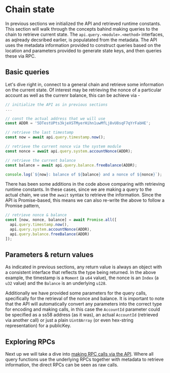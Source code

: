 # Chain state

In previous sections we initialized the API and retrieved runtime constants. This section will walk through the concepts bahind making queries to the chain to retrieve current state. The `api.query.<module>.<method>` interfaces, as aqlready decsribed earlier, is populatated from the metadata. The API uses the metadata information provided to construct queries based on the location and parameters provided to generate state keys, and then  queries these via RPC.

## Basic queries

Let's dive right in, connect to a general chain and retrieve some information on the current state. Of interest may be retrieving the nonce of a particular account as well as the currenr balance, this can be achieve via -

```js
// initialize the API as in previous sections
...

// const the actual address that we will use
const ADDR = '5DTestUPts3kjeXSTMyerHihn1uwMfLj8vU8sqF7qYrFabHE';

// retrieve the last timestamp
const now = await api.query.timestamp.now();

// retrieve the current nonce via the system module
const nonce = await api.query.system.accountNonce(ADDR);

// retrieve the current balance
const balance = await api.query.balance.freeBalance(ADDR);

console.log(`${now}: balance of ${balance} and a nonce of ${nonce}`);
```

There has been some additions in the code above comparing with retrieving runtime constants. In these cases, since we are making a query to the actual chain, we use the `await` syntax to retrieve the information. Since the API is Promise-based, this means we can also re-write the above to follow a Promise pattern,

```js
// retrieve nonce & balance
const [now, nonce, balance] = await Promise.all([
  api.query.timestamp.now(),
  api.query.system.accountNonce(ADDR),
  api.query.balance.freeBalance(ADDR)
]);
```

## Parameters & return values

As indicated in previous sections, any return value is always an object with a consistent interface that reflects the type being returned. In the above example, the timestamp is a `Moment` (a `u64` value), the nonce is an `Index` (a `u32` value) and the `Balance` is an underlying `u128`.

Additionally we have provided some parameters for the query calls, specifically for the retrieval of the nonce and balance. It is important to note that the API will automatically convert any parameters into the correct type for encoding  and making calls, in this case the `AccountId` parameter could be specified as a ss58 address (as it was), an actual `AccountId` (retrieved via another call) or just a plain `Uint8Array` (or even hex-string representation) for a publicKey.

## Exploring RPCs

Next up we will take a dive into [making RPC calls via the API](api.rpc.md). Where all query functions use the underlying RPCs together with metadata to retrieve information, the direct RPCs can be seen as raw calls.
